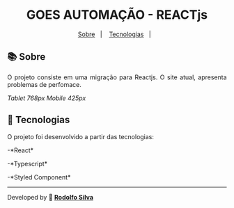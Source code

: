 <h1 align="center"> 
   GOES AUTOMAÇÃO - REACTjs
</h1>

<p align="center">
  <a href="#-sobre">Sobre</a>&nbsp;&nbsp;&nbsp;|&nbsp;&nbsp;&nbsp;
   <a href="#-Tecnologias">Tecnologias</a>&nbsp;&nbsp;&nbsp;|&nbsp;&nbsp;&nbsp;
</p>


## 📚 Sobre

<p align="justify">
O projeto consiste em uma migração para Reactjs. O site atual, apresenta problemas de perfomace. 

*Tablet 768px*
*Mobile 425px*
</p>
                                  

## 🚀 Tecnologias

O projeto foi desenvolvido a partir das tecnologias:

<p>-*React*</p>
<p>-*Typescript*</p>
<p>-*Styled Component*</p>


---------

Developed by 🍁 [**Rodolfo Silva**](https://github.com/Jrodolfosilva)
